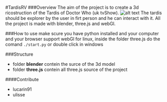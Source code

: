 #TardisRV
###Overview
The aim of the project is to create a 3d ricostruction of the Tardis of Doctor Who (uk tvShow).
![alt text](http://3.bp.blogspot.com/-Ks_ahAUsKv0/Uo6ExUCFe7I/AAAAAAAAU2o/JsJ6E3yQeiM/s1600/Original-Tardis+-+Interior+-+Dr+Who+-+Spirit+of+England+-+Peter+Crawford.jpg "tardis")
The tardis should be explorer by the user in firt person and he can interact with it.
All the project is made with blender, three.js and webGl.

###How to use
make scure you have python installed and your computer and your browser support webGl
for linux,  inside the folder three.js do the comand
`./start.py`
or double click in windows

###Structure
+ folder **blender** contein the surce of the 3d model
+ folder **three.js** contein all three.js source of the project


####Contribute
+ lucarin91
+ ulisse

